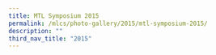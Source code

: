 ```yaml
---
title: MTL Symposium 2015
permalink: /mlcs/photo-gallery/2015/mtl-symposium-2015/
description: ""
third_nav_title: "2015"
---
```

